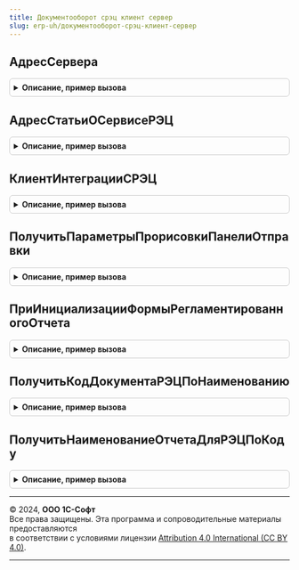 ```yaml
---
title: Документооборот срэц клиент сервер
slug: erp-uh/документооборот-срэц-клиент-сервер
---
```



## АдресСервера
<details style="margin: 1em 0; padding: 0.5em; border: 1px solid #ccc; border-radius: 6px;">

<summary style="font-weight: bold; cursor: pointer;">Описание, пример вызова</summary>

```bsl

Функция АдресСервера(Соединение = Неопределено) Экспорт
```

Пример вызова
```bsl
Результат = ДокументооборотСРЭЦКлиентСервер.АдресСервера(Соединение);
```
</details>

## АдресСтатьиОСервисеРЭЦ
<details style="margin: 1em 0; padding: 0.5em; border: 1px solid #ccc; border-radius: 6px;">

<summary style="font-weight: bold; cursor: pointer;">Описание, пример вызова</summary>

```bsl

Функция АдресСтатьиОСервисеРЭЦ() Экспорт
```

Пример вызова
```bsl
Результат = ДокументооборотСРЭЦКлиентСервер.АдресСтатьиОСервисеРЭЦ() 
```
</details>

## КлиентИнтеграцииСРЭЦ
<details style="margin: 1em 0; padding: 0.5em; border: 1px solid #ccc; border-radius: 6px;">

<summary style="font-weight: bold; cursor: pointer;">Описание, пример вызова</summary>

```bsl

Функция КлиентИнтеграцииСРЭЦ() Экспорт
```

Пример вызова
```bsl
Результат = ДокументооборотСРЭЦКлиентСервер.КлиентИнтеграцииСРЭЦ() 
```
</details>

## ПолучитьПараметрыПрорисовкиПанелиОтправки
<details style="margin: 1em 0; padding: 0.5em; border: 1px solid #ccc; border-radius: 6px;">

<summary style="font-weight: bold; cursor: pointer;">Описание, пример вызова</summary>

```bsl

Функция ПолучитьПараметрыПрорисовкиПанелиОтправки(Форма) Экспорт
```

Пример вызова
```bsl
Результат = ДокументооборотСРЭЦКлиентСервер.ПолучитьПараметрыПрорисовкиПанелиОтправки(Форма) 
```
</details>

## ПриИнициализацииФормыРегламентированногоОтчета
<details style="margin: 1em 0; padding: 0.5em; border: 1px solid #ccc; border-radius: 6px;">

<summary style="font-weight: bold; cursor: pointer;">Описание, пример вызова</summary>

```bsl

Процедура ПриИнициализацииФормыРегламентированногоОтчета(Форма, ПараметрыПрорисовкиПанели = Неопределено) Экспорт
```

Пример вызова
```bsl
ДокументооборотСРЭЦКлиентСервер.ПриИнициализацииФормыРегламентированногоОтчета(Форма, ПараметрыПрорисовкиПанели);
```
</details>

## ПолучитьКодДокументаРЭЦПоНаименованию
<details style="margin: 1em 0; padding: 0.5em; border: 1px solid #ccc; border-radius: 6px;">

<summary style="font-weight: bold; cursor: pointer;">Описание, пример вызова</summary>

```bsl

Функция ПолучитьКодДокументаРЭЦПоНаименованию(НаименованиеОтчета) Экспорт
```

Пример вызова
```bsl
Результат = ДокументооборотСРЭЦКлиентСервер.ПолучитьКодДокументаРЭЦПоНаименованию(НаименованиеОтчета) 
```
</details>

## ПолучитьНаименованиеОтчетаДляРЭЦПоКоду
<details style="margin: 1em 0; padding: 0.5em; border: 1px solid #ccc; border-radius: 6px;">

<summary style="font-weight: bold; cursor: pointer;">Описание, пример вызова</summary>

```bsl

Функция ПолучитьНаименованиеОтчетаДляРЭЦПоКоду(КодТипаОтчета) Экспорт
```

Пример вызова
```bsl
Результат = ДокументооборотСРЭЦКлиентСервер.ПолучитьНаименованиеОтчетаДляРЭЦПоКоду(КодТипаОтчета) 
```
</details>

---

© 2024, **ООО 1С-Софт**  
Все права защищены. Эта программа и сопроводительные материалы предоставляются  
в соответствии с условиями лицензии [Attribution 4.0 International (CC BY 4.0)](https://creativecommons.org/licenses/by/4.0/legalcode).

---
